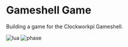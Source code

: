 # Gameshell Game
Building a game for the Clockworkpi Gameshell.

![lua](https://img.shields.io/badge/Love2D-11.3-informational?logo=lua&style=plastic)
![phase](https://img.shields.io/badge/Phase-Development-important?logo=atom&style=plastic)
